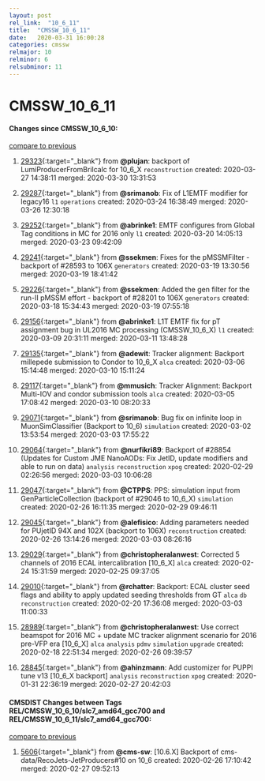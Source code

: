 ```yaml
---
layout: post
rel_link:  "10_6_11"
title:  "CMSSW_10_6_11"
date:   2020-03-31 16:00:28
categories: cmssw
relmajor: 10
relminor: 6
relsubminor: 11
---
```


# CMSSW_10_6_11
#### Changes since CMSSW_10_6_10:
[compare to previous](https://github.com/cms-sw/cmssw/compare/CMSSW_10_6_10...CMSSW_10_6_11)



1. [29323](http://github.com/cms-sw/cmssw/pull/29323){:target="_blank"}  from **@plujan**: backport of LumiProducerFromBrilcalc for 10_6_X `reconstruction`  created: 2020-03-27 14:38:11 merged: 2020-03-30 13:31:53



2. [29287](http://github.com/cms-sw/cmssw/pull/29287){:target="_blank"}  from **@srimanob**: Fix of L1EMTF modifier for legacy16 `l1`  `operations`  created: 2020-03-24 16:38:49 merged: 2020-03-26 12:30:18



3. [29252](http://github.com/cms-sw/cmssw/pull/29252){:target="_blank"}  from **@abrinke1**: EMTF configures from Global Tag conditions in MC for 2016 only `l1`  created: 2020-03-20 14:05:13 merged: 2020-03-23 09:42:09



4. [29241](http://github.com/cms-sw/cmssw/pull/29241){:target="_blank"}  from **@ssekmen**: Fixes for the pMSSMFilter - backport of #28593 to 106X `generators`  created: 2020-03-19 13:30:56 merged: 2020-03-19 18:41:42



5. [29226](http://github.com/cms-sw/cmssw/pull/29226){:target="_blank"}  from **@ssekmen**: Added the gen filter for the run-II pMSSM effort - backport of #28201 to 106X `generators`  created: 2020-03-18 15:34:43 merged: 2020-03-19 07:55:18



6. [29156](http://github.com/cms-sw/cmssw/pull/29156){:target="_blank"}  from **@abrinke1**: L1T EMTF fix for pT assignment bug in UL2016 MC processing (CMSSW_10_6_X) `l1`  created: 2020-03-09 20:31:11 merged: 2020-03-11 13:48:28



7. [29135](http://github.com/cms-sw/cmssw/pull/29135){:target="_blank"}  from **@adewit**: Tracker alignment: Backport millepede submission to Condor to 10_6_X `alca`  created: 2020-03-06 15:14:48 merged: 2020-03-10 15:11:24



8. [29117](http://github.com/cms-sw/cmssw/pull/29117){:target="_blank"}  from **@mmusich**: Tracker Alignment: Backport Multi-IOV and condor submission tools `alca`  created: 2020-03-05 17:08:42 merged: 2020-03-10 08:20:33



9. [29071](http://github.com/cms-sw/cmssw/pull/29071){:target="_blank"}  from **@srimanob**: Bug fix on infinite loop in MuonSimClassifier (Backport to 10_6) `simulation`  created: 2020-03-02 13:53:54 merged: 2020-03-03 17:55:22



10. [29064](http://github.com/cms-sw/cmssw/pull/29064){:target="_blank"}  from **@nurfikri89**: Backport of #28854 (Updates for Custom JME NanoAODs: Fix JetID, update modifiers and able to run on data) `analysis`  `reconstruction`  `xpog`  created: 2020-02-29 02:26:56 merged: 2020-03-03 10:06:28



11. [29047](http://github.com/cms-sw/cmssw/pull/29047){:target="_blank"}  from **@CTPPS**: PPS: simulation input from GenParticleCollection (backport of #29046 to 10_6_X) `simulation`  created: 2020-02-26 16:11:35 merged: 2020-02-29 09:46:11



12. [29045](http://github.com/cms-sw/cmssw/pull/29045){:target="_blank"}  from **@alefisico**: Adding parameters needed for PUjetID 94X and 102X (backport to 106X) `reconstruction`  created: 2020-02-26 13:14:26 merged: 2020-03-03 08:26:16



13. [29029](http://github.com/cms-sw/cmssw/pull/29029){:target="_blank"}  from **@christopheralanwest**: Corrected 5 channels of 2016 ECAL intercalibration [10_6_X] `alca`  created: 2020-02-24 15:31:59 merged: 2020-02-25 09:37:05



14. [29010](http://github.com/cms-sw/cmssw/pull/29010){:target="_blank"}  from **@rchatter**: Backport: ECAL cluster seed flags and ability to apply updated seeding thresholds from GT `alca`  `db`  `reconstruction`  created: 2020-02-20 17:36:08 merged: 2020-03-03 11:00:33



15. [28989](http://github.com/cms-sw/cmssw/pull/28989){:target="_blank"}  from **@christopheralanwest**: Use correct beamspot for 2016 MC + update MC tracker alignment scenario for 2016 pre-VFP era [10_6_X] `alca`  `analysis`  `pdmv`  `simulation`  `upgrade`  created: 2020-02-18 22:51:34 merged: 2020-02-26 09:39:57



16. [28845](http://github.com/cms-sw/cmssw/pull/28845){:target="_blank"}  from **@ahinzmann**: Add customizer for PUPPI tune v13 [10_6_X backport] `analysis`  `reconstruction`  `xpog`  created: 2020-01-31 22:36:19 merged: 2020-02-27 20:42:03



#### CMSDIST Changes between Tags REL/CMSSW_10_6_10/slc7_amd64_gcc700 and REL/CMSSW_10_6_11/slc7_amd64_gcc700:
[compare to previous](https://github.com/cms-sw/cmsdist/compare/REL/CMSSW_10_6_10/slc7_amd64_gcc700...REL/CMSSW_10_6_11/slc7_amd64_gcc700)



1. [5606](http://github.com/cms-sw/cmsdist/pull/5606){:target="_blank"}  from **@cms-sw**: [10.6.X] Backport of cms-data/RecoJets-JetProducers#10 on 10_6 created: 2020-02-26 17:10:42 merged: 2020-02-27 09:52:13
